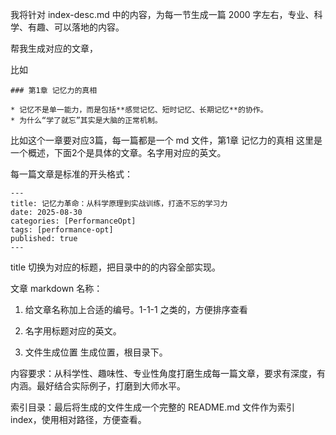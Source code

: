 我将针对 index-desc.md 中的内容，为每一节生成一篇 2000 字左右，专业、科学、有趣、可以落地的内容。

帮我生成对应的文章，

比如

```
### 第1章 记忆力的真相

* 记忆不是单一能力，而是包括**感觉记忆、短时记忆、长期记忆**的协作。
* 为什么“学了就忘”其实是大脑的正常机制。
```

比如这个一章要对应3篇，每一篇都是一个 md 文件，第1章 记忆力的真相 这里是一个概述，下面2个是具体的文章。名字用对应的英文。


每一篇文章是标准的开头格式：

```
---
title: 记忆力革命：从科学原理到实战训练，打造不忘的学习力
date: 2025-08-30
categories: [PerformanceOpt]
tags: [performance-opt]
published: true
---
```

title 切换为对应的标题，把目录中的的内容全部实现。

文章 markdown 名称：

1) 给文章名称加上合适的编号。1-1-1 之类的，方便排序查看

2) 名字用标题对应的英文。

3) 文件生成位置 生成位置，根目录下。

内容要求：从科学性、趣味性、专业性角度打磨生成每一篇文章，要求有深度，有内涵。最好结合实际例子，打磨到大师水平。

索引目录：最后将生成的文件生成一个完整的 README.md 文件作为索引 index，使用相对路径，方便查看。

